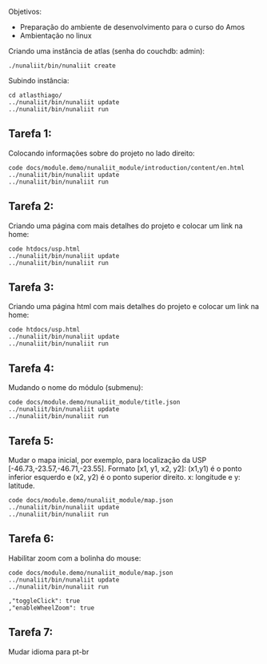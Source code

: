 Objetivos:

- Preparação do ambiente de desenvolvimento para o curso do Amos
- Ambientação no linux

Criando uma instância de atlas (senha do couchdb: admin):

    ./nunaliit/bin/nunaliit create

Subindo instância:

    cd atlasthiago/
    ../nunaliit/bin/nunaliit update
    ../nunaliit/bin/nunaliit run

## Tarefa 1:

Colocando informações sobre do projeto no lado direito:

    code docs/module.demo/nunaliit_module/introduction/content/en.html
    ../nunaliit/bin/nunaliit update
    ../nunaliit/bin/nunaliit run

## Tarefa 2:

Criando uma página com mais detalhes do projeto e colocar um link na home:

    code htdocs/usp.html
    ../nunaliit/bin/nunaliit update
    ../nunaliit/bin/nunaliit run

## Tarefa 3:

Criando uma página html com mais detalhes do projeto e colocar um link na home:

    code htdocs/usp.html
    ../nunaliit/bin/nunaliit update
    ../nunaliit/bin/nunaliit run

## Tarefa 4:

Mudando o nome do módulo (submenu):

    code docs/module.demo/nunaliit_module/title.json
    ../nunaliit/bin/nunaliit update
    ../nunaliit/bin/nunaliit run

## Tarefa 5:

Mudar o mapa inicial, por exemplo, para localização da USP [-46.73,-23.57,-46.71,-23.55].
Formato [x1, y1, x2, y2]: (x1,y1) é o ponto inferior esquerdo e (x2, y2) é o ponto superior direito.
x: longitude e y: latitude.

    code docs/module.demo/nunaliit_module/map.json
    ../nunaliit/bin/nunaliit update
    ../nunaliit/bin/nunaliit run

## Tarefa 6:

Habilitar zoom com a bolinha do mouse:

    code docs/module.demo/nunaliit_module/map.json
    ../nunaliit/bin/nunaliit update
    ../nunaliit/bin/nunaliit run

    ,"toggleClick": true
    ,"enableWheelZoom": true

## Tarefa 7:

Mudar idioma para pt-br
